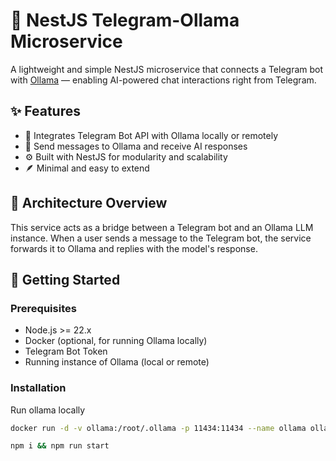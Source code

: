 # 🤖 NestJS Telegram-Ollama Microservice

A lightweight and simple NestJS microservice that connects a Telegram bot with [Ollama](https://ollama.com) — enabling AI-powered chat interactions right from Telegram.

## ✨ Features

- 🔗 Integrates Telegram Bot API with Ollama locally or remotely
- 🧠 Send messages to Ollama and receive AI responses
- ⚙️ Built with NestJS for modularity and scalability
- 🪶 Minimal and easy to extend

## 🧩 Architecture Overview

This service acts as a bridge between a Telegram bot and an Ollama LLM instance. When a user sends a message to the Telegram bot, the service forwards it to Ollama and replies with the model's response.

## 🚀 Getting Started

### Prerequisites

- Node.js >= 22.x
- Docker (optional, for running Ollama locally)
- Telegram Bot Token
- Running instance of Ollama (local or remote)

### Installation

Run ollama locally
```bash
docker run -d -v ollama:/root/.ollama -p 11434:11434 --name ollama ollama/ollama
```

```bash
npm i && npm run start 
